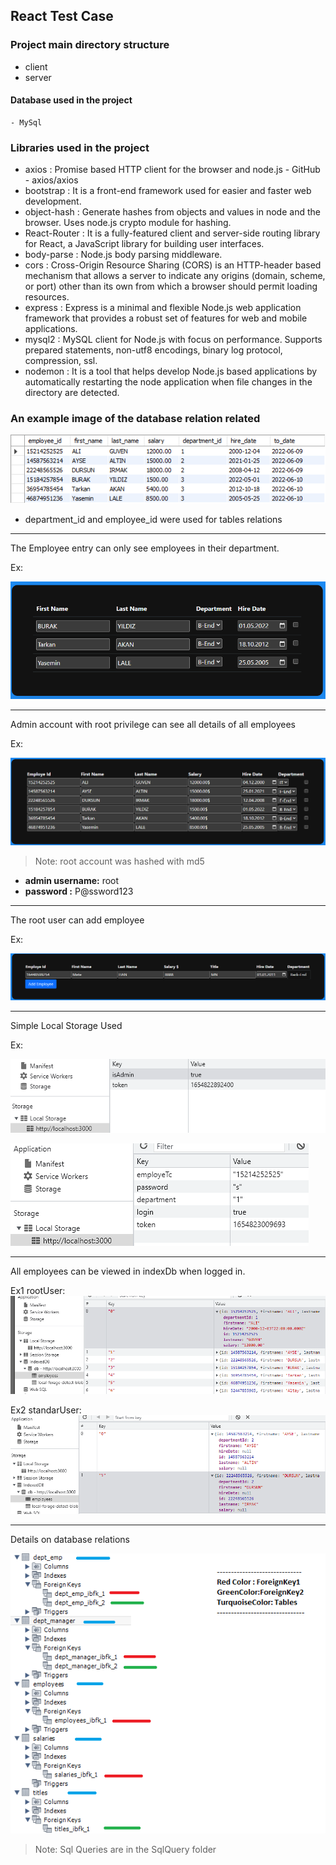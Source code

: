 ## React Test Case
### Project main directory structure

- client
- server

#### Database used in the project
    - MySql

### Libraries used in the project
   - axios : Promise based HTTP client for the browser and node.js - GitHub - axios/axios
   - bootstrap : It is a front-end framework used for easier and faster web development. 
   - object-hash : Generate hashes from objects and values in node and the browser. Uses node.js crypto module for hashing.
   - React-Router : It is a fully-featured client and server-side routing library for React, a JavaScript library for building user interfaces.
   - body-parse : Node.js body parsing middleware.
   - cors : Cross-Origin Resource Sharing (CORS) is an HTTP-header based mechanism that allows a server to indicate any origins (domain, scheme, or port) other than its own from which a browser should permit loading resources.
   - express : Express is a minimal and flexible Node.js web application framework that provides a robust set of features for web and mobile applications.
   - mysql2 : MySQL client for Node.js with focus on performance. Supports prepared statements, non-utf8 encodings, binary log protocol, compression, ssl.
   - nodemon : It is a tool that helps develop Node.js based applications by automatically restarting the node application when file changes in the directory are detected. 

### An example image of the database relation related
![RDMSLImage](/ReadmeFiles/RDMSLimage1.png)

* department_id and employee_id were used for tables relations

---
 The Employee entry can only see employees in their department.

 Ex:

 ![EmpLoginv1](/ReadmeFiles/EmployeeLogun1.png)

---
 Admin account with root privilege can see all details of all employees

Ex:

 ![RootLoginv1](/ReadmeFiles/AdminLoginv1.png)

> Note: root account was  hashed with md5
* **admin username:** root
* **password :** P@ssword123 

---
The root user can add employee

Ex:

 ![addEmpl](/ReadmeFiles/addEmpv1.png)

 ---
 Simple Local Storage Used

 Ex:

  ![Ls1](/ReadmeFiles/Ls1.png)

  ![Ls2](/ReadmeFiles/Ls2.png)

---
All employees can be viewed in indexDb when logged in.
  
  Ex1 rootUser:
  ![indexDb](/ReadmeFiles/indexDb1.png)

  Ex2 standarUser:
  ![indexDb](/ReadmeFiles/indexDb2.png)

--------------------------------
Details on database relations

  ![ForeignK](/ReadmeFiles/RdbslForeign.png)


> Note: Sql Queries are in the SqlQuery folder